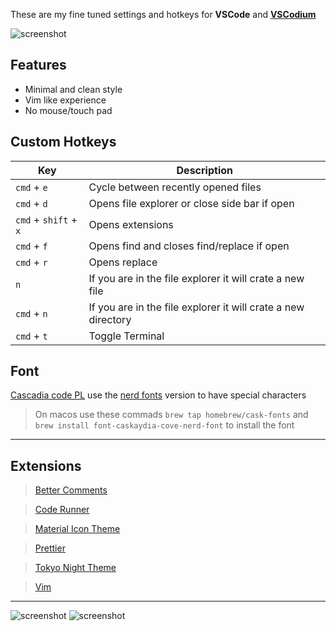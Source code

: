 These are my fine tuned settings and hotkeys for **VSCode** and **[VSCodium](https://github.com/VSCodium/vscodium)**

![screenshot](img/standardlook.png)

## Features 
- Minimal and clean style 
- Vim like experience
- No mouse/touch pad

## Custom Hotkeys

| Key                                       | Description   |
| ----------------------------------------- | ------------- |
| ```cmd``` + ```e``` | Cycle between recently opened files |
| ```cmd``` + ```d``` | Opens file explorer or close side bar if open |
| ```cmd``` +  ```shift``` + ```x``` | Opens extensions  |
| ```cmd``` + ```f``` | Opens find and closes find/replace if open  |
| ```cmd``` + ```r``` | Opens replace  |
| ```n``` | If you are in the file explorer it will crate a new file  |
| ```cmd``` + ```n``` | If you are in the file explorer it will crate a new directory |
| ```cmd``` + ```t``` | Toggle Terminal |

## Font
[Cascadia code PL](https://github.com/microsoft/cascadia-code) use the [nerd fonts](https://github.com/ryanoasis/nerd-fonts) version to have special characters
> On macos use these commads ```brew tap homebrew/cask-fonts``` and ```brew install font-caskaydia-cove-nerd-font``` to install the font

---

## Extensions
>[Better Comments](https://github.com/aaron-bond/better-comments)

>[Code Runner](https://github.com/formulahendry/vscode-code-runner)

>[Material Icon Theme](https://github.com/PKief/vscode-material-icon-theme)

>[Prettier](https://github.com/prettier/prettier-vscode)

>[Tokyo Night Theme](https://github.com/enkia/tokyo-night-vscode-theme)

>[Vim](https://github.com/VSCodeVim/Vim)

---

![screenshot](img/sidebar.png)
![screenshot](img/Last.png)
